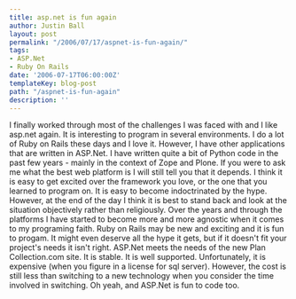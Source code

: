 ```yaml
---
title: asp.net is fun again
author: Justin Ball
layout: post
permalink: "/2006/07/17/aspnet-is-fun-again/"
tags:
- ASP.Net
- Ruby On Rails
date: '2006-07-17T06:00:00Z'
templateKey: blog-post
path: "/aspnet-is-fun-again"
description: ''
---
```


I finally worked through most of the challenges I was faced with and I like asp.net again. It is interesting to program in several environments. I do a lot of Ruby on Rails these days and I love it. However, I have other applications that are written in ASP.Net. I have written quite a bit of Python code in the past few years - mainly in the context of Zope and Plone. If you were to ask me what the best web platform is I will still tell you that it depends. I think it is easy to get excited over the framework you love, or the one that you learned to program on. It is easy to become indoctrinated by the hype. However, at the end of the day I think it is best to stand back and look at the situation objectively rather than religiously. Over the years and through the platforms I have started to become more and more agnostic when it comes to my programing faith. Ruby on Rails may be new and exciting and it is fun to progam. It might even deserve all the hype it gets, but if it doesn't fit your project's needs it isn't right. ASP.Net meets the needs of the new Plan Collection.com site. It is stable. It is well supported. Unfortunately, it is expensive (when you figure in a license for sql server). However, the cost is still less than switching to a new technology when you consider the time involved in switching. Oh yeah, and ASP.Net is fun to code too.

